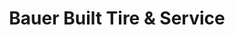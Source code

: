 ---
title: "Bauer Built Tire & Service"
url: /saint-paul/bauer-built-tire-und-service/
shop: Reifen
---
